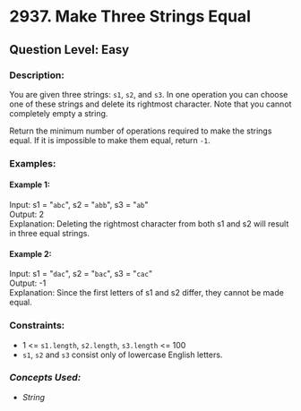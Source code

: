 # 2937. Make Three Strings Equal
## Question Level: Easy
### Description:
You are given three strings: `s1`, `s2`, and `s3`. In one operation you can choose one of these strings and delete its rightmost character. Note that you cannot completely empty a string.

Return the minimum number of operations required to make the strings equal. If it is impossible to make them equal, return `-1`.

### Examples:
#### Example 1:
Input: s1 = "`abc`", s2 = "`abb`", s3 = "`ab`"<br>
Output: 2<br>
Explanation: Deleting the rightmost character from both s1 and s2 will result in three equal strings.<br>

#### Example 2:
Input: s1 = "`dac`", s2 = "`bac`", s3 = "`cac`"<br>
Output: -1<br>
Explanation: Since the first letters of s1 and s2 differ, they cannot be made equal.<br>

### Constraints:

- 1 <= `s1.length`, `s2.length`, `s3.length` <= 100
- `s1`, `s2` and `s3` consist only of lowercase English letters.

### <i>Concepts Used:
- String </i>